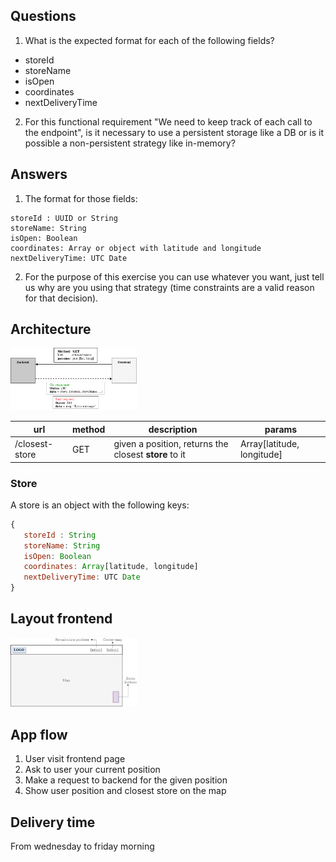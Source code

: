 ## Questions

1. What is the expected format for each of the following fields?

- storeId
- storeName
- isOpen
- coordinates
- nextDeliveryTime

2. For this functional requirement "We need to keep track of each call to the endpoint", is it necessary to use a persistent storage like a DB or is it possible a non-persistent strategy like in-memory?

## Answers

1. The format for those fields:

```
storeId : UUID or String
storeName: String
isOpen: Boolean
coordinates: Array or object with latitude and longitude
nextDeliveryTime: UTC Date
```

2. For the purpose of this exercise you can use whatever you want, just tell us why are you using that strategy (time constraints are a valid reason for that decision).

## Architecture

<img src="architecture.png" width="40%">
   
| url                     | method   | description                | params |
| ----------------------- | -------- | -------------------------- | ------------- |
| /closest-store          | GET      | given a position, returns the closest **store** to it | Array[latitude, longitude] |

### Store

A store is an object with the following keys:

```javascript
{
   storeId : String
   storeName: String
   isOpen: Boolean
   coordinates: Array[latitude, longitude]
   nextDeliveryTime: UTC Date
}
```

## Layout frontend

<img src="layout-frontend.png" width="40%">

## App flow

1. User visit frontend page
2. Ask to user your current position
3. Make a request to backend for the given position
4. Show user position and closest store on the map

## Delivery time

From wednesday to friday morning
